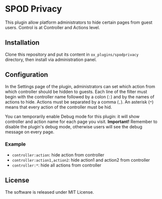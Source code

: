 # SPOD Privacy

This plugin allow platform administrators to hide certain pages from guest users. Control is at Controller and Actions
level.

## Installation

Clone this repository and put its content in `ox_plugins/spodprivacy` directory, then install via administration panel.
 
## Configuration

In the Settings page of the plugin, administrators can set which action from which controller should be hidden to
guests. Each line of the filter must begin with the controller name followed by a colon (`:`) and by the names of
actions to hide. Actions must be separated by a comma (`,`). An asterisk (`*`) means that every action of the controller
must be hid.

You can temporarily enable Debug mode for this plugin: it will show controller and action name for each page you visit.
**Important!** Remember to disable the plugin's debug mode, otherwise users will see the debug message on every page.
 
### Example

- `controller:action`: hide action from controller
- `controller:action1,action2`: hide action1 and action2 from controller
- `controller:*`: hide all actions from controller

## License

The software is released under MIT License.